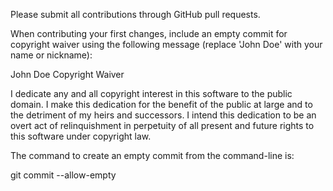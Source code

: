 Please submit all contributions through GitHub pull requests.

When contributing your first changes, include an empty commit for
copyright waiver using the following message (replace 'John Doe' with
your name or nickname):

  John Doe Copyright Waiver

  I dedicate any and all copyright interest in this software to the
  public domain.  I make this dedication for the benefit of the public at
  large and to the detriment of my heirs and successors.  I intend this
  dedication to be an overt act of relinquishment in perpetuity of all
  present and future rights to this software under copyright law.

The command to create an empty commit from the command-line is:

  git commit --allow-empty
